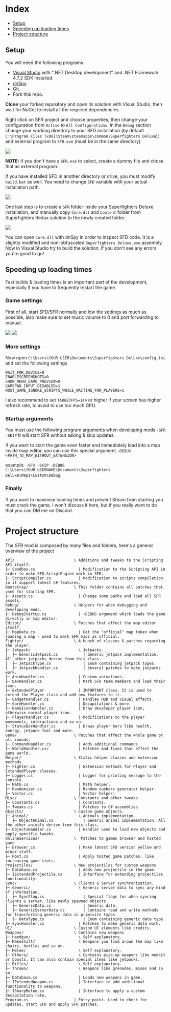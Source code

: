 # Index
* [Setup](https://github.com/Odex64/SFR/blob/master/CONTRIBUTE.md#setup)
* [Speeding up loading times](https://github.com/Odex64/SFR/blob/master/CONTRIBUTE.md#speeding-up-loading-times)
* [Project structure](https://github.com/Odex64/SFR/blob/master/CONTRIBUTE.md#project-structure)



## Setup
You will need the following programs
* [Visual Studio](https://visualstudio.microsoft.com/) with ".NET Desktop development" and .NET Framework 4.7.2 SDK installed.
* [dnSpy](https://github.com/dnSpyEx/dnSpy).
* [Git](https://git-scm.com/).
* Fork this repo.

**Clone** your forked repository and open its solution with Visual Studio, then wait for NuGet to install all the required dependencies.

Right click on SFR project and choose properties; then change your configuration from `Active` to `All Configurations`.
In the `Debug` section change your working directory to your SFD installation (by default `C:\Program Files (x86)\Steam\steamapps\common\Superfighters Deluxe`); and external program to `SFR.exe` (must be in the same directory).

<img src="https://cdn.discordapp.com/attachments/1112069698071310386/1112071322558808144/image.png" />

**NOTE:** if you don't have a `SFR.exe` to select, create a dummy file and chose that as external program.

If you have installed SFD in another directory or drive, you must modify `build.bat` as well. You need to change `SFD` variable with your actual installation path.

<img src="https://cdn.discordapp.com/attachments/1112069698071310386/1112071888135528458/image.png" />

One last step is to create a `SFR` folder inside your Superfighters Deluxe installation, and manually copy `Core.dll` and `Content` folder from Superfighters Redux solution to the newly created folder.

<img src="https://cdn.discordapp.com/attachments/1112069698071310386/1112073584651808830/image.png" />

You can open `Core.dll` with dnSpy in order to inspect SFD code. It is a slightly modified and non-obfuscated `Superfighters Deluxe.exe` assembly.
Now in Visual Studio try to build the solution, if you don't see any errors you're good to go!



## Speeding up loading times
Fast builds & loading times is an important part of the development, especially if you have to frequently restart the game.

### Game settings
First of all, start SFD/SFR normally and low the settings as much as possible, also make sure to set music volume to 0 and port forwarding to manual.

<img src="https://cdn.discordapp.com/attachments/1112076185124483194/1112076185531326535/image.png" />
<img src="https://cdn.discordapp.com/attachments/1112076185124483194/1112076185824940125/image.png" />

### More settings
Now open `C:\Users\YOUR_USER\Documents\Superfighters Deluxe\config.ini` and set the following settings

```
WAIT_FOR_DEVICE=0
ENABLESCREENSHOTS=0
SHOW_MENU_GAME_PREVIEW=0
GAMEPAD_INPUT_DISABLED=1
HOST_GAME_IGNORE_SCRIPTS_WHILE_WAITING_FOR_PLAYERS=1
```

I also recommend to set
```TARGETFPS=144```
or higher if your screen has higher refresh rate, to avoid to use too much GPU.

### Startup arguments
You must use the following program arguments when developing mods `-SFR -SKIP`
It will start SFR without asking & skip updates.

If you want to start the game even faster and immediately load into a map inside map editor, you can use this special argument
`-DEBUG <PATH_TO_MAP_WITHOUT_EXTENSION>`

example: `-SFR -SKIP -DEBUG C:\Users\YOUR_USERNAME\Documents\Superfighters Deluxe\Maps\Custom\Debug`.

### Finally
If you want to maximise loading times and prevent Steam from starting you must crack the game. I won't discuss it here, but if you really want to do that you can DM me on Discord.



# Project structure
The SFR mod is composed by many files and folders, here's a general overview of the project
```
API/                          \ Additions and tweaks to the Scripting API itself.
├─ Sandbox.cs                   | Modification to the Scripting API in order to make SFD.ScriptEngine work in SFR.
├─ ScriptCompiler.cs            | Modification to scripts compilation so it support latest C# features.
Bootstrap/                    \ This folder contains all patches that used for starting SFR.
├─ Assets.cs                    | Change some paths and load all SFR assets.
Debug/                        \ Helpers for when debugging and developing mods.
├─ DebugStartup.cs              | -DEBUG argument which loads the game directly in map editor.
Editor/                       \ Patches that affect the map editor itself.
├─ MapData.cs                   | Get the "official" map token when loading a map - used to mark SFR maps as official.
Fighter/                      \ A bunch of classes & patches regarding the player.
├─ Jetpack/                     \ Jetpacks.
│  ├─ GenericJetpack.cs           | Generic jetpack implementation. All other jetpacks derive from this class.
│  ├─ JetpackType.cs              | Enum containing jetpack types.
│  ├─ JetpackHandler.cs           | Several patches to make jetpacks work.
├─ AnimHandler.cs               | Custom animations.
├─ DevHandler.cs                | Mark SFR team members and load their icon.
├─ ExtendedPlayer               | IMPORTANT class. It is used to extend the Player class and add new features to it.
├─ GadgetHandler.cs             | Handles HUD and visual effects.
├─ GoreHandler.cs               | Decapitations & more.
├─ NameIconHandler.cs           | Draw developer player icon, otherwise normal player icon.
├─ PlayerHandler.cs             | Modifications to the player movements, interactions and so on.
├─ StatusBarHandler.cs          | Draws player bars like health, energy, jetpack fuel and more.
Game/                         \ Patches that affect the whole game or all rounds.
├─ CommandHandler.cs            | Adds additional commands
├─ WorldHandler.cs/             | Patches and fixes that affect the game world.
Helper/                       \ Static helper classes and extension methods.
├─ Fighter.cs                   | Extension methods for Player and ExtendedPlayer classes.
├─ Logger.cs                    | Logger for printing message to the console.
├─ Math.cs                      | Math helper.
├─ Randomizer.cs                | Random numbers generator helper.
├─ Vector.cs                    | Vector helper.
Misc/                         \ Constants and other tweaks.
├─ Constants.cs                 | Constants.
├─ Tweaks.cs                    | Patches to C# assemblies.
Objects/                      \ Custom game objects.
├─ Animal/                      \ Animals implementation.
│  ├─ ObjectAnimal.cs             | Generic animal implementation. All the other animals derive from this class.
├─ ObjectsHandler.cs            | Handler used to load new objects and apply specific tweaks.
OnlineServices/               \  Patches to games browser and hosted game
├─ Browser.cs                   | Make latest SFD version yellow and minor stuff.
├─ Host.cs                      | Apply hosted game patches, like increasing game slots.
Projectiles/                  \ New projectiles for custom weapons
├─ Database.cs                  | Adds new projectile in the game.
├─ IExtendedProjectile.cs       | Interface for extending projectiles functionality.
Sync/                         \ Clients & Server synchronization. 
├─ Generic/                     \ Generic server data to sync any kind of information.
│  ├─ SyncFlag.cs                 | Special flags for when syncing clients & server, like newly spawned objects.
│  ├─ GenericData.cs              | Generic data.
│  ├─ GenericServerData.cs        | Contains read and write methods for transforming generic data in primivite types.
│  ├─ DataType.cs                 | Enum containing generic data type.
├─ SyncHandler.cs               | Patches to make generic data work.
UI/                           \ Custom UI elements like credits.
Weapons/                      \ Contains new weapons
├─ Handgun/                     \ Self explanatory.
├─ Makeshift/                   \ Weapons you find aroun the map like chairs, bottles and so on.
├─ Melee/                       \ Self explanatory.
├─ Others/                      \ Contains pick-up weapons like medkit or boosts. It can also contain special items like jetpacks.
├─ Rifles/                      \ Self explanatory.
├─ Thrown/                      \ Weapons like grenades, mines and so on.
├─ Database.cs                  | Loads new weapons in game.
├─ IExtendedWeapon.cs           | Interface to add additional functionality to weapons.
├─ ISharpMelee.cs               | Interface to apply a custom decapitation rate.
Program.cs                    | Entry point. Used to check for updates, start SFD and apply SFR patches.
```